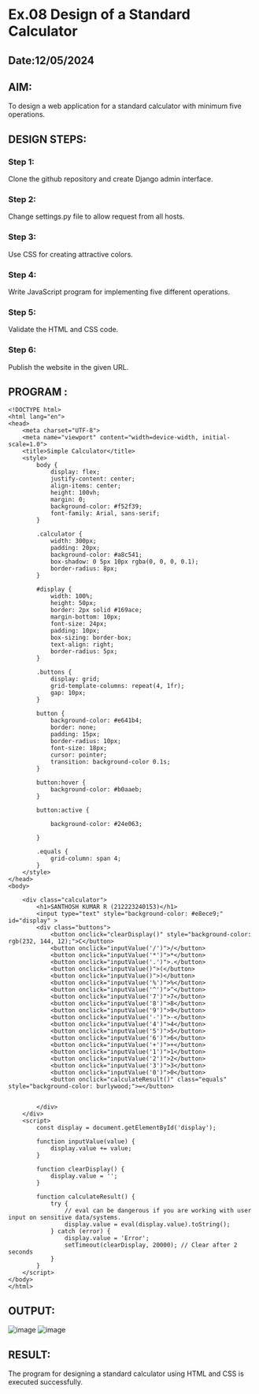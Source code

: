 # Ex.08 Design of a Standard Calculator
## Date:12/05/2024

## AIM:
To design a web application for a standard calculator with minimum five operations.

## DESIGN STEPS:

### Step 1:
Clone the github repository and create Django admin interface.

### Step 2:
Change settings.py file to allow request from all hosts.

### Step 3:
Use CSS for creating attractive colors.

### Step 4:
Write JavaScript program for implementing five different operations.

### Step 5:
Validate the HTML and CSS code.

### Step 6:
Publish the website in the given URL.

## PROGRAM :
```
<!DOCTYPE html>
<html lang="en">
<head>
    <meta charset="UTF-8">
    <meta name="viewport" content="width=device-width, initial-scale=1.0">
    <title>Simple Calculator</title>
    <style>
        body {
            display: flex;
            justify-content: center;
            align-items: center;
            height: 100vh;
            margin: 0;
            background-color: #f52f39;
            font-family: Arial, sans-serif;
        }

        .calculator {
            width: 300px;
            padding: 20px;
            background-color: #a8c541;
            box-shadow: 0 5px 10px rgba(0, 0, 0, 0.1);
            border-radius: 8px;
        }

        #display {
            width: 100%;
            height: 50px;
            border: 2px solid #169ace;
            margin-bottom: 10px;
            font-size: 24px;
            padding: 10px;
            box-sizing: border-box;
            text-align: right;
            border-radius: 5px;
        }

        .buttons {
            display: grid;
            grid-template-columns: repeat(4, 1fr);
            gap: 10px;
        }

        button {
            background-color: #e641b4;
            border: none;
            padding: 15px;
            border-radius: 10px;
            font-size: 18px;
            cursor: pointer;
            transition: background-color 0.1s;
        }

        button:hover {
            background-color: #b0aaeb;
        }

        button:active {
           
            background-color: #24e063;
      
        }

        .equals {
            grid-column: span 4;
        }
    </style>
</head>
<body>
   
    <div class="calculator">
        <h1>SANTHOSH KUMAR R (212223240153)</h1>
        <input type="text" style="background-color: #e8ece9;"  id="display" >
        <div class="buttons">
            <button onclick="clearDisplay()" style="background-color: rgb(232, 144, 12);">C</button>
            <button onclick="inputValue('/')">/</button>
            <button onclick="inputValue('*')">*</button>
            <button onclick="inputValue('.')">.</button>
            <button onclick="inputValue()">(</button>
            <button onclick="inputValue()">)</button>
            <button onclick="inputValue('%')">%</button>
            <button onclick="inputValue('^')">^</button>
            <button onclick="inputValue('7')">7</button>
            <button onclick="inputValue('8')">8</button>
            <button onclick="inputValue('9')">9</button>
            <button onclick="inputValue('-')">-</button>
            <button onclick="inputValue('4')">4</button>
            <button onclick="inputValue('5')">5</button>
            <button onclick="inputValue('6')">6</button>
            <button onclick="inputValue('+')">+</button>
            <button onclick="inputValue('1')">1</button>
            <button onclick="inputValue('2')">2</button>
            <button onclick="inputValue('3')">3</button>
            <button onclick="inputValue('0')">0</button>
            <button onclick="calculateResult()" class="equals" style="background-color: burlywood;">=</button>
            
            
        </div>
    </div>
    <script>
        const display = document.getElementById('display');

        function inputValue(value) {
            display.value += value;
        }

        function clearDisplay() {
            display.value = '';
        }

        function calculateResult() {
            try {
                // eval can be dangerous if you are working with user input on sensitive data/systems.
                display.value = eval(display.value).toString();
            } catch (error) {
                display.value = 'Error';
                setTimeout(clearDisplay, 20000); // Clear after 2 seconds
            }
        }
    </script>
</body>
</html>
```
## OUTPUT:
![image](https://github.com/23000966/Calc/assets/153983364/44fb1c63-5ac6-4a79-9b7e-3ec08a2a147c)
![image](https://github.com/23000966/Calc/assets/153983364/a2edfc64-7c78-4b3f-86b6-65698e43cc46)


## RESULT:
The program for designing a standard calculator using HTML and CSS is executed successfully.
